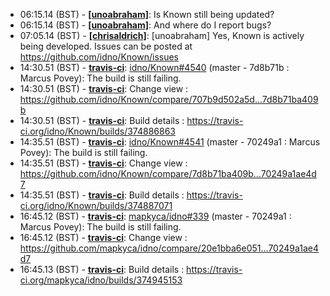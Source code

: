 * <a id="06:15.14">06:15.14 (BST)</a> - __[[unoabraham]](https://github.com/[unoabraham])__: Is Known still being updated?
* <a id="06:15.14">06:15.14 (BST)</a> - __[[unoabraham]](https://github.com/[unoabraham])__: And where do I report bugs?
* <a id="07:05.14">07:05.14 (BST)</a> - __[[chrisaldrich]](https://github.com/[chrisaldrich])__: [unoabraham] Yes, Known is actively being developed. Issues can be posted at https://github.com/idno/Known/issues
* <a id="14:30.51">14:30.51 (BST)</a> - __[travis-ci](https://github.com/travis-ci)__: <a href="https://github.com/idno/Known/issues/4540">idno/Known#4540</a> (master - 7d8b71b : Marcus Povey): The build is still failing.
* <a id="14:30.51">14:30.51 (BST)</a> - __[travis-ci](https://github.com/travis-ci)__: Change view : https://github.com/idno/Known/compare/707b9d502a5d...7d8b71ba409b
* <a id="14:30.51">14:30.51 (BST)</a> - __[travis-ci](https://github.com/travis-ci)__: Build details : https://travis-ci.org/idno/Known/builds/374886863
* <a id="14:35.51">14:35.51 (BST)</a> - __[travis-ci](https://github.com/travis-ci)__: <a href="https://github.com/idno/Known/issues/4541">idno/Known#4541</a> (master - 70249a1 : Marcus Povey): The build is still failing.
* <a id="14:35.51">14:35.51 (BST)</a> - __[travis-ci](https://github.com/travis-ci)__: Change view : https://github.com/idno/Known/compare/7d8b71ba409b...70249a1ae4d7
* <a id="14:35.51">14:35.51 (BST)</a> - __[travis-ci](https://github.com/travis-ci)__: Build details : https://travis-ci.org/idno/Known/builds/374887071
* <a id="16:45.12">16:45.12 (BST)</a> - __[travis-ci](https://github.com/travis-ci)__: <a href="https://github.com/mapkyca/idno/issues/339">mapkyca/idno#339</a> (master - 70249a1 : Marcus Povey): The build is still failing.
* <a id="16:45.12">16:45.12 (BST)</a> - __[travis-ci](https://github.com/travis-ci)__: Change view : https://github.com/mapkyca/idno/compare/20e1bba6e051...70249a1ae4d7
* <a id="16:45.13">16:45.13 (BST)</a> - __[travis-ci](https://github.com/travis-ci)__: Build details : https://travis-ci.org/mapkyca/idno/builds/374945153
